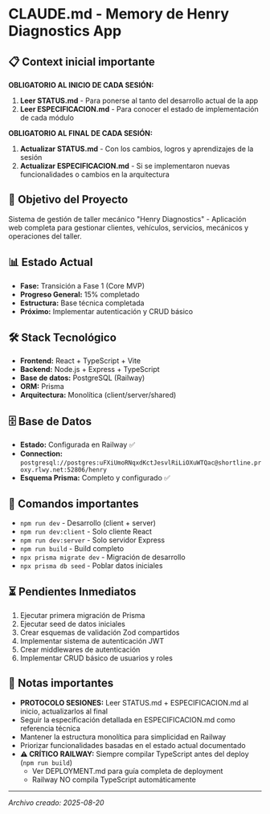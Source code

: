 # CLAUDE.md - Memory de Henry Diagnostics App

## 📋 Context inicial importante
**OBLIGATORIO AL INICIO DE CADA SESIÓN:**
1. **Leer STATUS.md** - Para ponerse al tanto del desarrollo actual de la app
2. **Leer ESPECIFICACION.md** - Para conocer el estado de implementación de cada módulo

**OBLIGATORIO AL FINAL DE CADA SESIÓN:**
1. **Actualizar STATUS.md** - Con los cambios, logros y aprendizajes de la sesión
2. **Actualizar ESPECIFICACION.md** - Si se implementaron nuevas funcionalidades o cambios en la arquitectura

## 🎯 Objetivo del Proyecto
Sistema de gestión de taller mecánico "Henry Diagnostics" - Aplicación web completa para gestionar clientes, vehículos, servicios, mecánicos y operaciones del taller.

## 📊 Estado Actual
- **Fase:** Transición a Fase 1 (Core MVP)
- **Progreso General:** 15% completado
- **Estructura:** Base técnica completada
- **Próximo:** Implementar autenticación y CRUD básico

## 🛠️ Stack Tecnológico
- **Frontend:** React + TypeScript + Vite
- **Backend:** Node.js + Express + TypeScript
- **Base de datos:** PostgreSQL (Railway)
- **ORM:** Prisma
- **Arquitectura:** Monolítica (client/server/shared)

## 🗄️ Base de Datos
- **Estado:** Configurada en Railway ✅
- **Connection:** `postgresql://postgres:uFXiUmoRNqxdKctJesvlRiLiOXuWTQac@shortline.proxy.rlwy.net:52806/henry`
- **Esquema Prisma:** Completo y configurado ✅

## 🚀 Comandos importantes
- `npm run dev` - Desarrollo (client + server)
- `npm run dev:client` - Solo cliente React
- `npm run dev:server` - Solo servidor Express
- `npm run build` - Build completo
- `npx prisma migrate dev` - Migración de desarrollo
- `npx prisma db seed` - Poblar datos iniciales

## ⏳ Pendientes Inmediatos
1. Ejecutar primera migración de Prisma
2. Ejecutar seed de datos iniciales
3. Crear esquemas de validación Zod compartidos
4. Implementar sistema de autenticación JWT
5. Crear middlewares de autenticación
6. Implementar CRUD básico de usuarios y roles

## 📝 Notas importantes
- **PROTOCOLO SESIONES:** Leer STATUS.md + ESPECIFICACION.md al inicio, actualizarlos al final
- Seguir la especificación detallada en ESPECIFICACION.md como referencia técnica
- Mantener la estructura monolítica para simplicidad en Railway
- Priorizar funcionalidades basadas en el estado actual documentado
- **⚠️ CRÍTICO RAILWAY:** Siempre compilar TypeScript antes del deploy (`npm run build`)
  - Ver DEPLOYMENT.md para guía completa de deployment
  - Railway NO compila TypeScript automáticamente

---
*Archivo creado: 2025-08-20*